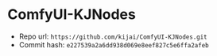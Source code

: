 # ComfyUI-KJNodes
- Repo url: `https://github.com/kijai/ComfyUI-KJNodes.git`
- Commit hash: `e227539a2a6dd938d069e8eef827c5e6ffa2afeb`